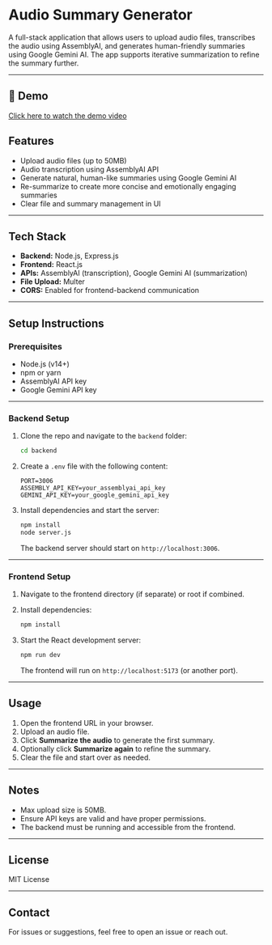 # Audio Summary Generator

A full-stack application that allows users to upload audio files, transcribes the audio using AssemblyAI, and generates human-friendly summaries using Google Gemini AI. The app supports iterative summarization to refine the summary further.

---


## 🎥 Demo

[Click here to watch the demo video](https://drive.google.com/file/d/1f8V-uBsuWnr7RfEmwewt7RmAuQwNU11S/view?usp=sharing)


## Features

- Upload audio files (up to 50MB)
- Audio transcription using AssemblyAI API
- Generate natural, human-like summaries using Google Gemini AI
- Re-summarize to create more concise and emotionally engaging summaries
- Clear file and summary management in UI

---

## Tech Stack

- **Backend:** Node.js, Express.js
- **Frontend:** React.js
- **APIs:** AssemblyAI (transcription), Google Gemini AI (summarization)
- **File Upload:** Multer
- **CORS:** Enabled for frontend-backend communication

---

## Setup Instructions

### Prerequisites

- Node.js (v14+)
- npm or yarn
- AssemblyAI API key
- Google Gemini API key

---

### Backend Setup

1. Clone the repo and navigate to the `backend` folder:

    ```bash
    cd backend
    ```

2. Create a `.env` file with the following content:

    ```env
    PORT=3006
    ASSEMBLY_API_KEY=your_assemblyai_api_key
    GEMINI_API_KEY=your_google_gemini_api_key
    ```

3. Install dependencies and start the server:

    ```bash
    npm install
    node server.js
    ```

    The backend server should start on `http://localhost:3006`.

---

### Frontend Setup

1. Navigate to the frontend directory (if separate) or root if combined.

2. Install dependencies:

    ```bash
    npm install
    ```

3. Start the React development server:

    ```bash
    npm run dev
    ```

    The frontend will run on `http://localhost:5173` (or another port).

---

## Usage

1. Open the frontend URL in your browser.
2. Upload an audio file.
3. Click **Summarize the audio** to generate the first summary.
4. Optionally click **Summarize again** to refine the summary.
5. Clear the file and start over as needed.

---

## Notes

- Max upload size is 50MB.
- Ensure API keys are valid and have proper permissions.
- The backend must be running and accessible from the frontend.

---

## License

MIT License

---

## Contact

For issues or suggestions, feel free to open an issue or reach out.
